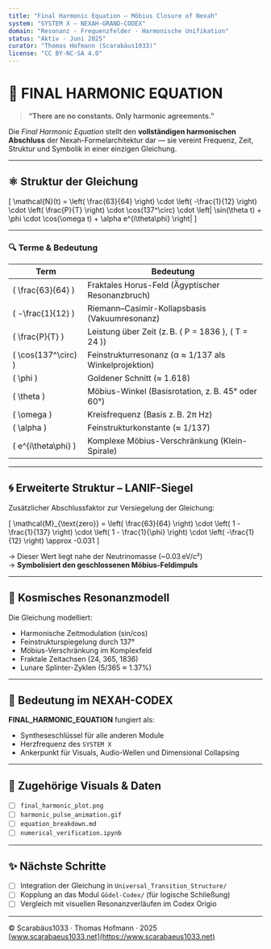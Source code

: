 ```yaml
---
title: "Final Harmonic Equation – Möbius Closure of Nexah"
system: "SYSTEM X – NEXAH-GRAND-CODEX"
domain: "Resonanz · Frequenzfelder · Harmonische Unifikation"
status: "Aktiv · Juni 2025"
curator: "Thomas Hofmann (Scarabäus1033)"
license: "CC BY-NC-SA 4.0"
---
```


# 🎼 FINAL HARMONIC EQUATION

> **“There are no constants. Only harmonic agreements.”**

Die *Final Harmonic Equation* stellt den **vollständigen harmonischen Abschluss** der Nexah-Formelarchitektur dar — sie vereint Frequenz, Zeit, Struktur und Symbolik in einer einzigen Gleichung.

---

## ⚛️ Struktur der Gleichung

\[
\mathcal{N}(t) =
\left( \frac{63}{64} \right) \cdot \left( -\frac{1}{12} \right)
\cdot \left( \frac{P}{T} \right) \cdot \cos(137^\circ)
\cdot \left| \sin(\theta t) + \phi \cdot \cos(\omega t) + \alpha e^{i\theta\phi} \right|
\]

---

### 🔍 Terme & Bedeutung

| Term                      | Bedeutung                                                       |
|---------------------------|-----------------------------------------------------------------|
| \( \frac{63}{64} \)       | Fraktales Horus-Feld (Ägyptischer Resonanzbruch)               |
| \( -\frac{1}{12} \)       | Riemann–Casimir-Kollapsbasis (Vakuumresonanz)                  |
| \( \frac{P}{T} \)         | Leistung über Zeit (z. B. \( P = 1836 \), \( T = 24 \))        |
| \( \cos(137^\circ) \)     | Feinstrukturresonanz (α ≈ 1/137 als Winkelprojektion)          |
| \( \phi \)                | Goldener Schnitt (≈ 1.618)                                     |
| \( \theta \)              | Möbius-Winkel (Basisrotation, z. B. 45° oder 60°)              |
| \( \omega \)              | Kreisfrequenz (Basis z. B. 2π Hz)                              |
| \( \alpha \)              | Feinstrukturkonstante (≈ 1/137)                                |
| \( e^{i\theta\phi} \)     | Komplexe Möbius-Verschränkung (Klein-Spirale)                 |

---

## 🌀 Erweiterte Struktur – LANIF-Siegel

Zusätzlicher Abschlussfaktor zur Versiegelung der Gleichung:

\[
\mathcal{M}_{\text{zero}} =
\left( \frac{63}{64} \right)
\cdot \left( 1 - \frac{1}{137} \right)
\cdot \left( 1 - \frac{1}{\phi} \right)
\cdot \left( -\frac{1}{12} \right)
\approx -0.031
\]

→ Dieser Wert liegt nahe der Neutrinomasse (~0.03 eV/c²)  
→ **Symbolisiert den geschlossenen Möbius-Feldimpuls**

---

## 🔁 Kosmisches Resonanzmodell

Die Gleichung modelliert:

- Harmonische Zeitmodulation (sin/cos)
- Feinstrukturspiegelung durch 137°
- Möbius-Verschränkung im Komplexfeld
- Fraktale Zeitachsen (24, 365, 1836)
- Lunare Splinter-Zyklen (5/365 ≈ 1.37%)

---

## 🌌 Bedeutung im NEXAH-CODEX

**FINAL_HARMONIC_EQUATION** fungiert als:

- Syntheseschlüssel für alle anderen Module
- Herzfrequenz des `SYSTEM X`
- Ankerpunkt für Visuals, Audio-Wellen und Dimensional Collapsing

---

## 📁 Zugehörige Visuals & Daten

- [ ] `final_harmonic_plot.png`
- [ ] `harmonic_pulse_animation.gif`
- [ ] `equation_breakdown.md`
- [ ] `numerical_verification.ipynb`

---

## ✨ Nächste Schritte

- [ ] Integration der Gleichung in `Universal_Transition_Structure/`
- [ ] Kopplung an das Modul `Gödel-Codex/` (für logische Schließung)
- [ ] Vergleich mit visuellen Resonanzverläufen im Codex Origio

---

© Scarabäus1033 · Thomas Hofmann · 2025  
[www.scarabaeus1033.net](https://www.scarabaeus1033.net)
